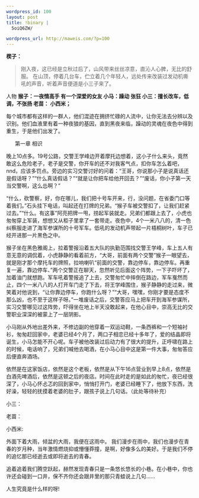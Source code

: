 ```yaml
--- 
wordpress_id: 100
layout: post
title: !binary |
  5oiQ6ZW/

wordpress_url: http://maweis.com/?p=100
---
```

<strong>楔子：
</strong>


<blockquote>刚入夜，这已经是立秋过后了，山风带来丝丝凉意，直沁人心脾，无比的舒服。
在山顶，停着几台车，伫立着几个年轻人，远处传来改装过发动机嘶吼的声音，听着声音便道是小三子来了。</blockquote>




人物
<strong>猴子：一夜情高手 有一个深爱的女友
小马：躁动 张狂
小三：擅长改车，低调，不张扬
老苗：
小西米；</strong>



每个城市都有这样的一群人，他们混迹在拥挤忙碌的人流中，让你无法去分辨以及识别。他们血液里有着一种夜狼的基因，直到黑夜来临，躁动的灵魂在夜色中得到重生，于是他们出发了。


<ul>
第一章 相识</ul>



晚上10点多。19号公路，交警王学峰边开着摩托边想着，这小子什么来头，竟然敢这么危险老子，老子是交警，你开车的还不对我客气点，扣你车怎么着吧，nnd，应该多罚点。旁边的实习交警讨好的问着：“王哥，你说那小子是说真话还是假话呀？”“什么真话假话？”“就是让你把车给他开回去？”“废话，你小子第一天当交警啊，这么怂啊？”

“什么，砍警察，好，你在哪儿，我们把十号车开来，行，没问题，在省委门口等着我们。”石头挂下电话，叫起还在打牌的兄弟。“猴子车被交警扣了，让我们赶紧过去。”“什么。有这事”阿亮把牌一甩，捞起军装就走。兄弟们都跟上去了，小虎也匆匆穿上军装，想想又从柜子里拿了一套带走。夜色中，4个一米八八的，清一色纠察服走进了海军参谋所的十号军车。低吼的发动机声带起一片梧桐树叶，车子已经开进那一片黑色之中。

猴子坐在黑色雅阁上，拉着警报沿着五大队的执勤范围找交警王学峰，车上五人有意无意的调侃着，小虎静静的看着前方，“大哥，前面有两个交警”猴子一眼望去，就是刚才那个摩托车的牌照，拉响喇叭“前面的交警，靠边停车，靠边停车。再重复一遍，靠边停车、”两个交警正在聊天，忽然听见后面这个阵势，一下子吓坏了，加着油门就想跑。军车吼着警报追了上去，交警匆忙中摔倒在路边，军车戛然而止，四个一米八八的人打开车门走了下去，将王学峰围住，猴子静静的走过来，微笑着对他说到，“让你靠边停车，你跑什么呀？”“大哥，嘿嘿，你刚才要是态度不那么凶，也不至于这样子呀。”一堆废话之后，交警答应马上把车开到海军参谋所，实习交警哪见过这阵势，吓得坐在地上半天没敢起来，在他心目中，崇高无比的交警职业深深的被蒙上了一层阴影。



小马刚从外地出差外来，不修边副的他穿着一双运动鞋，一条西裤和一个短袖衬衫，匆匆赶回家中，老婆已经4个月了，两口子相恋已经十多年了，爱的结晶即将诞生，小马怎能不开心呢。车子被他改装过后动力有了很大的提升，正呼啸在路上的时候，电话响了，兄弟们喊他去喝酒，在小马心目中这是第一件大事，匆匆答应后便直奔酒场。

依然是在这家饭店，依然是这个老板，依然是从下午16点营业到早上8点，依然是白酒先啤酒后，依然是这顿之后的夜店。时间在此时走的是如此的匆忙，夜已经很深了，小马心怀忐忑的回到家中，悄悄打开门，老婆已经睡下了，他放下东西，洗好澡，轻轻的抚摸着老婆的肚子，跟孩子说上几句话。（此处等待补充）


小三：


老苗：


小西米:


外面下着大雨，倾盆的大雨，我便在这雨中。
我们漫步在雨中，我们也漫步在青春的岁月种，当年激情燃烧抑或懵懂莽撞，是啊，好像多么的美好。于是我们不停的追忆那已经逝去或即将逝去的青春。


追着追着我们腾空跃起，赫然发现青春只是一条悠长悠长的小巷。在小巷中，你也许还会碰到一口井，保不齐你还会跟井里的那只青蛙说上几句……

人生究竟是什么样的呀!


